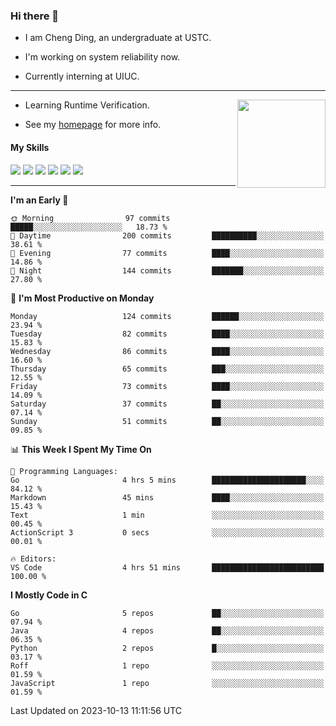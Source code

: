 ### Hi there 👋

* I am Cheng Ding, an undergraduate at USTC.
  
* I'm working on system reliability now.

* Currently interning at UIUC.

---

<img align="right" height="141" src="https://stats-of-repos-onds.vercel.app/api?username=IrisesD&theme=tokyonight&show_icons=true&count_private=true">

-  Learning Runtime Verification.

-  See my [homepage](https://irisesd.github.io) for more info.

#### My Skills

![](https://img.shields.io/badge/C++-65318e?logo=cplusplus&logoColor=fff)
![](https://img.shields.io/badge/Python-3e74a2?logo=python&logoColor=fff)
![](https://img.shields.io/badge/C-5654a2?logo=c&logoColor=fff)
![](https://img.shields.io/badge/Go-00aaff?logo=go&logoColor=fff)
![](https://img.shields.io/badge/Docker-0088ff?logo=docker&logoColor=fff)
![](https://img.shields.io/badge/Apache-D22128?logo=apache&logoColor=fff)

---
<!--START_SECTION:waka-->
**I'm an Early 🐤** 

```text
🌞 Morning                97 commits          █████░░░░░░░░░░░░░░░░░░░░   18.73 % 
🌆 Daytime                200 commits         ██████████░░░░░░░░░░░░░░░   38.61 % 
🌃 Evening                77 commits          ████░░░░░░░░░░░░░░░░░░░░░   14.86 % 
🌙 Night                  144 commits         ███████░░░░░░░░░░░░░░░░░░   27.80 % 
```
📅 **I'm Most Productive on Monday** 

```text
Monday                   124 commits         ██████░░░░░░░░░░░░░░░░░░░   23.94 % 
Tuesday                  82 commits          ████░░░░░░░░░░░░░░░░░░░░░   15.83 % 
Wednesday                86 commits          ████░░░░░░░░░░░░░░░░░░░░░   16.60 % 
Thursday                 65 commits          ███░░░░░░░░░░░░░░░░░░░░░░   12.55 % 
Friday                   73 commits          ████░░░░░░░░░░░░░░░░░░░░░   14.09 % 
Saturday                 37 commits          ██░░░░░░░░░░░░░░░░░░░░░░░   07.14 % 
Sunday                   51 commits          ██░░░░░░░░░░░░░░░░░░░░░░░   09.85 % 
```


📊 **This Week I Spent My Time On** 

```text
💬 Programming Languages: 
Go                       4 hrs 5 mins        █████████████████████░░░░   84.12 % 
Markdown                 45 mins             ████░░░░░░░░░░░░░░░░░░░░░   15.43 % 
Text                     1 min               ░░░░░░░░░░░░░░░░░░░░░░░░░   00.45 % 
ActionScript 3           0 secs              ░░░░░░░░░░░░░░░░░░░░░░░░░   00.01 % 

🔥 Editors: 
VS Code                  4 hrs 51 mins       █████████████████████████   100.00 % 
```

**I Mostly Code in C** 

```text
Go                       5 repos             ██░░░░░░░░░░░░░░░░░░░░░░░   07.94 % 
Java                     4 repos             ██░░░░░░░░░░░░░░░░░░░░░░░   06.35 % 
Python                   2 repos             █░░░░░░░░░░░░░░░░░░░░░░░░   03.17 % 
Roff                     1 repo              ░░░░░░░░░░░░░░░░░░░░░░░░░   01.59 % 
JavaScript               1 repo              ░░░░░░░░░░░░░░░░░░░░░░░░░   01.59 % 
```




 Last Updated on 2023-10-13 11:11:56 UTC
<!--END_SECTION:waka-->
